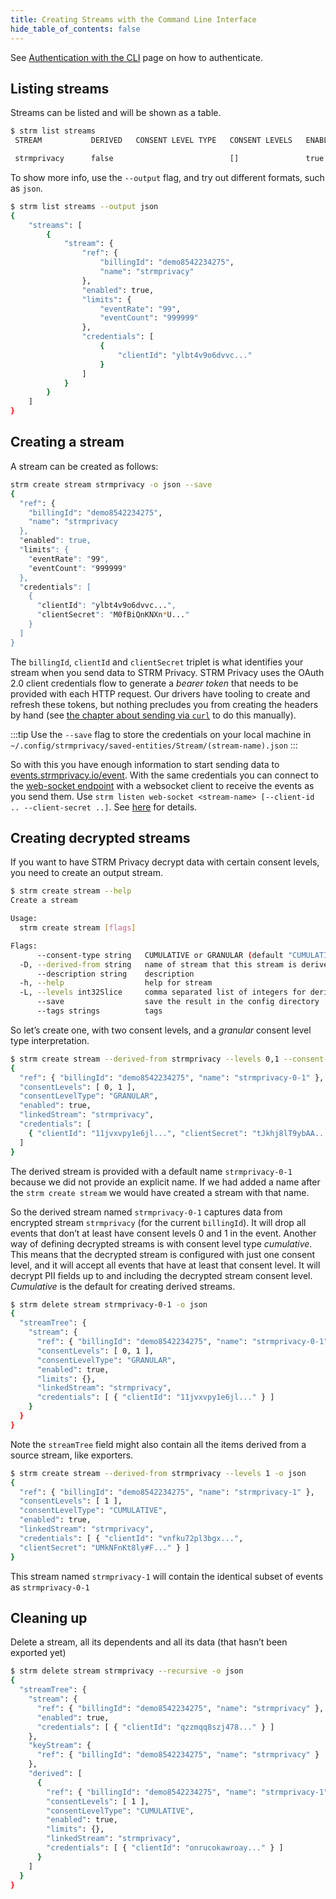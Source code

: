 ```yaml
---
title: Creating Streams with the Command Line Interface 
hide_table_of_contents: false
---
```


See [Authentication with the CLI](quickstart:authentication-cli.md)
page on how to authenticate.

## Listing streams

Streams can be listed and will be shown as a table.

```bash
$ strm list streams
 STREAM           DERIVED   CONSENT LEVEL TYPE   CONSENT LEVELS   ENABLED

 strmprivacy      false                          []               true
```

To show more info, use the `--output` flag, and try out different
formats, such as `json`.
```bash
$ strm list streams --output json
{
    "streams": [
        {
            "stream": {
                "ref": {
                    "billingId": "demo8542234275",
                    "name": "strmprivacy"
                },
                "enabled": true,
                "limits": {
                    "eventRate": "99",
                    "eventCount": "999999"
                },
                "credentials": [
                    {
                        "clientId": "ylbt4v9o6dvvc..."
                    }
                ]
            }
        }
    ]
}
```
## Creating a stream

A stream can be created as follows:
```bash
strm create stream strmprivacy -o json --save
{
  "ref": {
    "billingId": "demo8542234275",
    "name": "strmprivacy
  },
  "enabled": true,
  "limits": {
    "eventRate": "99",
    "eventCount": "999999"
  },
  "credentials": [
    {
      "clientId": "ylbt4v9o6dvvc...",
      "clientSecret": "M0fBiQnKNXn*U..."
    }
  ]
}
```

The `billingId`, `clientId` and `clientSecret` triplet is what
identifies your stream when you send data to STRM Privacy. STRM Privacy
uses the OAuth 2.0 client credentials flow to generate a *bearer token*
that needs to be provided with each HTTP request. Our drivers have
tooling to create and refresh these tokens, but nothing precludes you
from creating the headers by hand (see [the chapter about sending via
`curl`](sending-curl.md) to do this manually).

:::tip
Use the `--save` flag to store the credentials on your local machine in
`~/.config/strmprivacy/saved-entities/Stream/(stream-name).json`
:::

So with this you have enough information to start sending data to
[events.strmprivacy.io/event](https://events.strmprivacy.io/event). With
the same credentials you can connect to the [web-socket
endpoint](https://websocket.strmprivacy.io) with a websocket client to
receive the events as you send them. Use
`strm listen web-socket <stream-name> [--client-id .. --client-secret ..]`.
See [here](listen-web-socket.md) for details.

## Creating decrypted streams

If you want to have STRM Privacy decrypt data with certain consent
levels, you need to create an output stream.

```bash
$ strm create stream --help
Create a stream

Usage:
  strm create stream [flags]

Flags:
      --consent-type string   CUMULATIVE or GRANULAR (default "CUMULATIVE")
  -D, --derived-from string   name of stream that this stream is derived from
      --description string    description
  -h, --help                  help for stream
  -L, --levels int32Slice     comma separated list of integers for derived streams (default [])
      --save                  save the result in the config directory
      --tags strings          tags
```

So let’s create one, with two consent levels, and a *granular* consent
level type interpretation.
```bash
$ strm create stream --derived-from strmprivacy --levels 0,1 --consent-type GRANULAR -o json
{
  "ref": { "billingId": "demo8542234275", "name": "strmprivacy-0-1" },
  "consentLevels": [ 0, 1 ],
  "consentLevelType": "GRANULAR",
  "enabled": true,
  "linkedStream": "strmprivacy",
  "credentials": [
    { "clientId": "11jvxvpy1e6jl...", "clientSecret": "tJkhj8lT9ybAA..." }
  ]
}
```

The derived stream is provided with a default name `strmprivacy-0-1`
because we did not provide an explicit name. If we had added a name
after the `strm create stream` we would have created a stream with that
name.

So the derived stream named `strmprivacy-0-1` captures data from
encrypted stream `strmprivacy` (for the current `billingId`). It will
drop all events that don’t at least have consent levels 0 and 1 in the
event. Another way of defining decrypted streams is with consent level
type *cumulative*. This means that the decrypted stream is configured
with just one consent level, and it will accept all events that have at
least that consent level. It will decrypt PII fields up to and including
the decrypted stream consent level. *Cumulative* is the default for
creating derived streams.
```bash
$ strm delete stream strmprivacy-0-1 -o json
{
  "streamTree": {
    "stream": {
      "ref": { "billingId": "demo8542234275", "name": "strmprivacy-0-1" },
      "consentLevels": [ 0, 1 ],
      "consentLevelType": "GRANULAR",
      "enabled": true,
      "limits": {},
      "linkedStream": "strmprivacy",
      "credentials": [ { "clientId": "11jvxvpy1e6jl..." } ]
    }
  }
}
```

Note the `streamTree` field might also contain all the items derived
from a source stream, like exporters.
```bash
$ strm create stream --derived-from strmprivacy --levels 1 -o json
{
  "ref": { "billingId": "demo8542234275", "name": "strmprivacy-1" },
  "consentLevels": [ 1 ],
  "consentLevelType": "CUMULATIVE",
  "enabled": true,
  "linkedStream": "strmprivacy",
  "credentials": [ { "clientId": "vnfku72pl3bgx...",
  "clientSecret": "UMkNFnKt8ly#F..." } ]
}
```

This stream named `strmprivacy-1` will contain the identical subset of
events as `strmprivacy-0-1`

## Cleaning up

Delete a stream, all its dependents and all its data (that hasn’t been
exported yet)
```bash
$ strm delete stream strmprivacy --recursive -o json
{
  "streamTree": {
    "stream": {
      "ref": { "billingId": "demo8542234275", "name": "strmprivacy" },
      "enabled": true,
      "credentials": [ { "clientId": "qzzmqq8szj478..." } ]
    },
    "keyStream": {
      "ref": { "billingId": "demo8542234275", "name": "strmprivacy" }
    },
    "derived": [
      {
        "ref": { "billingId": "demo8542234275", "name": "strmprivacy-1" },
        "consentLevels": [ 1 ],
        "consentLevelType": "CUMULATIVE",
        "enabled": true,
        "limits": {},
        "linkedStream": "strmprivacy",
        "credentials": [ { "clientId": "onrucokawroay..." } ]
      }
    ]
  }
}
```